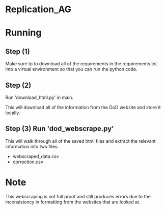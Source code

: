 # Replication_AG

# Running
## Step (1) 
Make sure to to download all of the requirements in the requirements.txt into a virtual environment so that you can run the python code. 

## Step (2) 
Run 'download_html.py' in main. 

This will download all of the information from the DoD website and store it locally. 

## Step (3) Run 'dod_webscrape.py'

This will walk through all of the saved html files and extract the relevant information into two files: 
- webscraped_data.csv
- correction.csv

# Note

This webscraping is not full proof and still produces errors due to the inconsistency in formatting from the websites that are looked at. 